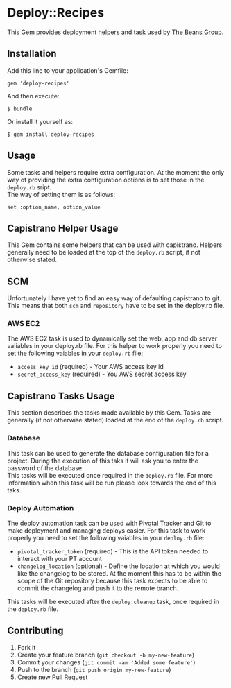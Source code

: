 # Deploy::Recipes

This Gem provides deployment helpers and task used by [The Beans Group][1].

## Installation

Add this line to your application's Gemfile:

    gem 'deploy-recipes'

And then execute:

    $ bundle

Or install it yourself as:

    $ gem install deploy-recipes

## Usage
Some tasks and helpers require extra configuration. At the moment the only way of providing the extra configuration options is to set those in the `deploy.rb` sript.  
The way of setting them is as follows:

	set :option_name, option_value

## Capistrano Helper Usage
This Gem contains some helpers that can be used with capistrano. Helpers generally need to be loaded at the top of the `deploy.rb` script, if not otherwise stated.

## SCM
Unfortunately I have yet to find an easy way of defaulting capistrano to git. This means that both `scm` and `repository` have to be set in the deploy.rb file.

### AWS EC2
The AWS EC2 task is used to dynamically set the web, app and db server valiables in your deploy.rb file.
For this helper to work properly you need to set the following vaiables in your `deploy.rb` file:

* `access_key_id` (required)      - Your AWS access key id
* `secret_access_key` (required) - You AWS secret access key

## Capistrano Tasks Usage
This section describes the tasks made available by this Gem. Tasks are generally (if not otherwise stated) loaded at the end of the `deploy.rb` script.

### Database
This task can be used to generate the database configuration file for a project. During the execution of this taks it will ask you to enter the password of the database.   
This tasks will be executed once required in the `deploy.rb` file. For more information when this task will be run please look towards the end of this taks.

### Deploy Automation
The deploy automation task can be used with Pivotal Tracker and Git to make deployment and managing deploys easier.
For this task to work properly you need to set the following vaiables in your `deploy.rb` file:

* `pivotal_tracker_token` (required) - This is the API token needed to interact with your PT account
* `changelog_location` (optional)    - Define the location at which you would like the changelog to be stored. At the moment this has to be within
the scope of the Git repository because this task expects to be able to commit the changelog and push it to the remote branch.

This tasks will be executed after the `deploy:cleanup` task, once required in the `deploy.rb` file.

## Contributing

1. Fork it
2. Create your feature branch (`git checkout -b my-new-feature`)
3. Commit your changes (`git commit -am 'Added some feature'`)
4. Push to the branch (`git push origin my-new-feature`)
5. Create new Pull Request

[1]: http://www.thebeansgroup.com "The Beans Group"
